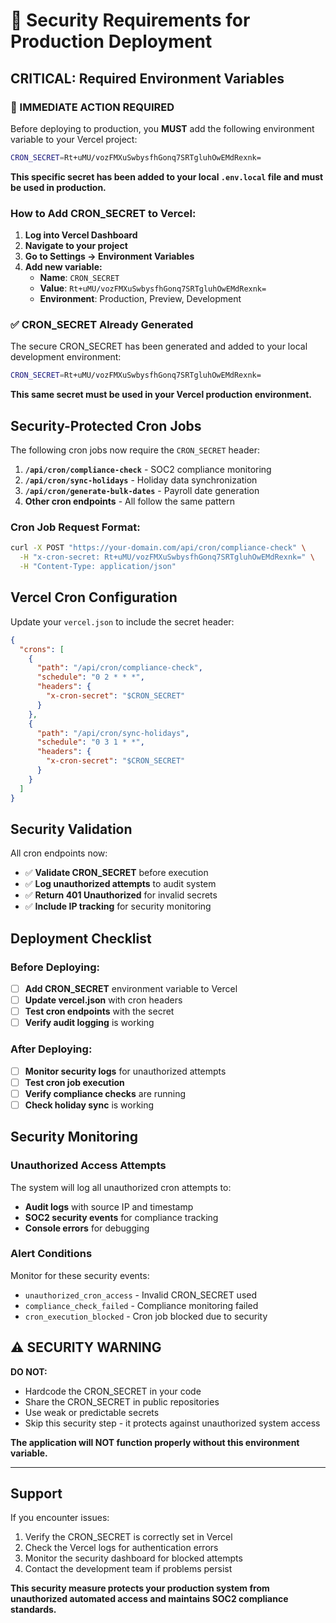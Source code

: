 # 🔐 Security Requirements for Production Deployment

## **CRITICAL: Required Environment Variables**

### **🚨 IMMEDIATE ACTION REQUIRED**

Before deploying to production, you **MUST** add the following environment variable to your Vercel project:

```bash
CRON_SECRET=Rt+uMU/vozFMXuSwbysfhGonq7SRTgluhOwEMdRexnk=
```

**This specific secret has been added to your local `.env.local` file and must be used in production.**

### **How to Add CRON_SECRET to Vercel:**

1. **Log into Vercel Dashboard**
2. **Navigate to your project**
3. **Go to Settings → Environment Variables**
4. **Add new variable:**
   - **Name**: `CRON_SECRET`
   - **Value**: `Rt+uMU/vozFMXuSwbysfhGonq7SRTgluhOwEMdRexnk=`
   - **Environment**: Production, Preview, Development

### **✅ CRON_SECRET Already Generated**

The secure CRON_SECRET has been generated and added to your local development environment:

```bash
CRON_SECRET=Rt+uMU/vozFMXuSwbysfhGonq7SRTgluhOwEMdRexnk=
```

**This same secret must be used in your Vercel production environment.**

## **Security-Protected Cron Jobs**

The following cron jobs now require the `CRON_SECRET` header:

1. **`/api/cron/compliance-check`** - SOC2 compliance monitoring
2. **`/api/cron/sync-holidays`** - Holiday data synchronization  
3. **`/api/cron/generate-bulk-dates`** - Payroll date generation
4. **Other cron endpoints** - All follow the same pattern

### **Cron Job Request Format:**

```bash
curl -X POST "https://your-domain.com/api/cron/compliance-check" \
  -H "x-cron-secret: Rt+uMU/vozFMXuSwbysfhGonq7SRTgluhOwEMdRexnk=" \
  -H "Content-Type: application/json"
```

## **Vercel Cron Configuration**

Update your `vercel.json` to include the secret header:

```json
{
  "crons": [
    {
      "path": "/api/cron/compliance-check",
      "schedule": "0 2 * * *",
      "headers": {
        "x-cron-secret": "$CRON_SECRET"
      }
    },
    {
      "path": "/api/cron/sync-holidays", 
      "schedule": "0 3 1 * *",
      "headers": {
        "x-cron-secret": "$CRON_SECRET"
      }
    }
  ]
}
```

## **Security Validation**

All cron endpoints now:
- ✅ **Validate CRON_SECRET** before execution
- ✅ **Log unauthorized attempts** to audit system
- ✅ **Return 401 Unauthorized** for invalid secrets
- ✅ **Include IP tracking** for security monitoring

## **Deployment Checklist**

### **Before Deploying:**

- [ ] **Add CRON_SECRET** environment variable to Vercel
- [ ] **Update vercel.json** with cron headers
- [ ] **Test cron endpoints** with the secret
- [ ] **Verify audit logging** is working

### **After Deploying:**

- [ ] **Monitor security logs** for unauthorized attempts
- [ ] **Test cron job execution** 
- [ ] **Verify compliance checks** are running
- [ ] **Check holiday sync** is working

## **Security Monitoring**

### **Unauthorized Access Attempts**

The system will log all unauthorized cron attempts to:
- **Audit logs** with source IP and timestamp
- **SOC2 security events** for compliance tracking
- **Console errors** for debugging

### **Alert Conditions**

Monitor for these security events:
- `unauthorized_cron_access` - Invalid CRON_SECRET used
- `compliance_check_failed` - Compliance monitoring failed
- `cron_execution_blocked` - Cron job blocked due to security

## **⚠️ SECURITY WARNING**

**DO NOT:**
- Hardcode the CRON_SECRET in your code
- Share the CRON_SECRET in public repositories
- Use weak or predictable secrets
- Skip this security step - it protects against unauthorized system access

**The application will NOT function properly without this environment variable.**

---

## **Support**

If you encounter issues:
1. Verify the CRON_SECRET is correctly set in Vercel
2. Check the Vercel logs for authentication errors
3. Monitor the security dashboard for blocked attempts
4. Contact the development team if problems persist

**This security measure protects your production system from unauthorized automated access and maintains SOC2 compliance standards.**